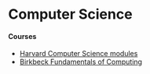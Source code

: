 # Computer Science

#### Courses

* [Harvard Computer Science modules](https://pll.harvard.edu/subject/computer-science)
* [Birkbeck Fundamentals of Computing](https://www.dcs.bbk.ac.uk/\~michael/foc/foc.html)
